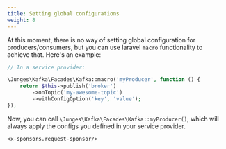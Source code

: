 ```yaml
---
title: Setting global configurations
weight: 8
---
```


At this moment, there is no way of setting global configuration for producers/consumers, but you can use laravel `macro` functionality
to achieve that. Here's an example:


```php
// In a service provider:

\Junges\Kafka\Facades\Kafka::macro('myProducer', function () {
    return $this->publish('broker')
        ->onTopic('my-awesome-topic')
        ->withConfigOption('key', 'value');
});
```

Now, you can call `\Junges\Kafka\Facades\Kafka::myProducer()`, which will always apply the configs you defined in your service provider.


```+parse
<x-sponsors.request-sponsor/>
```